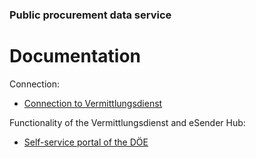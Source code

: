 ### Public procurement data service
# Documentation
Connection:
  - [Connection to Vermittlungsdienst](Connection_to_mediator.md)

Functionality of the Vermittlungsdienst and eSender Hub:
- [Self-service portal of the DÖE](SSP.md)

<br><br>
